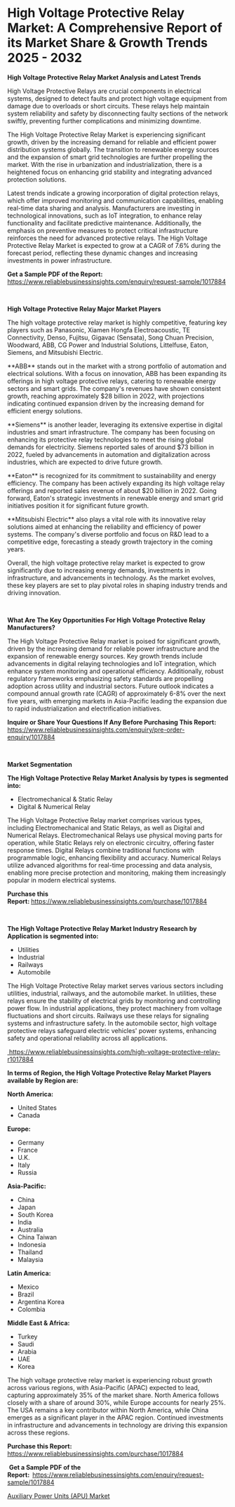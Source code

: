 <p><h1>High Voltage Protective Relay Market: A Comprehensive Report of its Market Share & Growth Trends 2025 - 2032</h1></p><p><strong>High Voltage Protective Relay Market Analysis and Latest Trends</strong></p>
<p><p>High Voltage Protective Relays are crucial components in electrical systems, designed to detect faults and protect high voltage equipment from damage due to overloads or short circuits. These relays help maintain system reliability and safety by disconnecting faulty sections of the network swiftly, preventing further complications and minimizing downtime.</p><p>The High Voltage Protective Relay Market is experiencing significant growth, driven by the increasing demand for reliable and efficient power distribution systems globally. The transition to renewable energy sources and the expansion of smart grid technologies are further propelling the market. With the rise in urbanization and industrialization, there is a heightened focus on enhancing grid stability and integrating advanced protection solutions.</p><p>Latest trends indicate a growing incorporation of digital protection relays, which offer improved monitoring and communication capabilities, enabling real-time data sharing and analysis. Manufacturers are investing in technological innovations, such as IoT integration, to enhance relay functionality and facilitate predictive maintenance. Additionally, the emphasis on preventive measures to protect critical infrastructure reinforces the need for advanced protective relays. The High Voltage Protective Relay Market is expected to grow at a CAGR of 7.6% during the forecast period, reflecting these dynamic changes and increasing investments in power infrastructure.</p></p>
<p><strong>Get a Sample PDF of the Report:&nbsp;</strong> <a href="https://www.reliablebusinessinsights.com/enquiry/request-sample/1017884?utm_campaign=2524&utm_medium=2&utm_source=Github&utm_content=ia&utm_term=21032025&utm_id=high-voltage-protective-relay">https://www.reliablebusinessinsights.com/enquiry/request-sample/1017884</a></p>
<p>&nbsp;</p>
<p><strong>High Voltage Protective Relay Major Market Players</strong></p>
<p><p>The high voltage protective relay market is highly competitive, featuring key players such as Panasonic, Xiamen Hongfa Electroacoustic, TE Connectivity, Denso, Fujitsu, Gigavac (Sensata), Song Chuan Precision, Woodward, ABB, CG Power and Industrial Solutions, Littelfuse, Eaton, Siemens, and Mitsubishi Electric. </p><p>**ABB** stands out in the market with a strong portfolio of automation and electrical solutions. With a focus on innovation, ABB has been expanding its offerings in high voltage protective relays, catering to renewable energy sectors and smart grids. The company's revenues have shown consistent growth, reaching approximately $28 billion in 2022, with projections indicating continued expansion driven by the increasing demand for efficient energy solutions.</p><p>**Siemens** is another leader, leveraging its extensive expertise in digital industries and smart infrastructure. The company has been focusing on enhancing its protective relay technologies to meet the rising global demands for electricity. Siemens reported sales of around $73 billion in 2022, fueled by advancements in automation and digitalization across industries, which are expected to drive future growth.</p><p>**Eaton** is recognized for its commitment to sustainability and energy efficiency. The company has been actively expanding its high voltage relay offerings and reported sales revenue of about $20 billion in 2022. Going forward, Eaton's strategic investments in renewable energy and smart grid initiatives position it for significant future growth.</p><p>**Mitsubishi Electric** also plays a vital role with its innovative relay solutions aimed at enhancing the reliability and efficiency of power systems. The company's diverse portfolio and focus on R&D lead to a competitive edge, forecasting a steady growth trajectory in the coming years.</p><p>Overall, the high voltage protective relay market is expected to grow significantly due to increasing energy demands, investments in infrastructure, and advancements in technology. As the market evolves, these key players are set to play pivotal roles in shaping industry trends and driving innovation.</p></p>
<p>&nbsp;</p>
<p><strong>What Are The Key Opportunities For High Voltage Protective Relay Manufacturers?</strong></p>
<p><p>The High Voltage Protective Relay market is poised for significant growth, driven by the increasing demand for reliable power infrastructure and the expansion of renewable energy sources. Key growth trends include advancements in digital relaying technologies and IoT integration, which enhance system monitoring and operational efficiency. Additionally, robust regulatory frameworks emphasizing safety standards are propelling adoption across utility and industrial sectors. Future outlook indicates a compound annual growth rate (CAGR) of approximately 6-8% over the next five years, with emerging markets in Asia-Pacific leading the expansion due to rapid industrialization and electrification initiatives.</p></p>
<p><strong>Inquire or Share Your Questions If Any Before Purchasing This Report:</strong> <a href="https://www.reliablebusinessinsights.com/enquiry/pre-order-enquiry/1017884?utm_campaign=2524&utm_medium=2&utm_source=Github&utm_content=ia&utm_term=21032025&utm_id=high-voltage-protective-relay">https://www.reliablebusinessinsights.com/enquiry/pre-order-enquiry/1017884</a></p>
<p>&nbsp;</p>
<p><strong>Market Segmentation</strong></p>
<p><strong>The High Voltage Protective Relay Market Analysis by types is segmented into:</strong></p>
<p><ul><li>Electromechanical & Static Relay</li><li>Digital & Numerical Relay</li></ul></p>
<p><p>The High Voltage Protective Relay market comprises various types, including Electromechanical and Static Relays, as well as Digital and Numerical Relays. Electromechanical Relays use physical moving parts for operation, while Static Relays rely on electronic circuitry, offering faster response times. Digital Relays combine traditional functions with programmable logic, enhancing flexibility and accuracy. Numerical Relays utilize advanced algorithms for real-time processing and data analysis, enabling more precise protection and monitoring, making them increasingly popular in modern electrical systems.</p></p>
<p><strong>Purchase this Report:&nbsp;</strong><a href="https://www.reliablebusinessinsights.com/purchase/1017884?utm_campaign=2524&utm_medium=2&utm_source=Github&utm_content=ia&utm_term=21032025&utm_id=high-voltage-protective-relay">https://www.reliablebusinessinsights.com/purchase/1017884</a></p>
<p>&nbsp;</p>
<p><strong>The High Voltage Protective Relay Market Industry Research by Application is segmented into:</strong></p>
<p><ul><li>Utilities</li><li>Industrial</li><li>Railways</li><li>Automobile</li></ul></p>
<p><p>The High Voltage Protective Relay market serves various sectors including utilities, industrial, railways, and the automobile market. In utilities, these relays ensure the stability of electrical grids by monitoring and controlling power flow. In industrial applications, they protect machinery from voltage fluctuations and short circuits. Railways use these relays for signaling systems and infrastructure safety. In the automobile sector, high voltage protective relays safeguard electric vehicles' power systems, enhancing safety and operational reliability across all applications.</p></p>
<p><a href="https://www.reliablebusinessinsights.com/high-voltage-protective-relay-r1017884?utm_campaign=2524&utm_medium=2&utm_source=Github&utm_content=ia&utm_term=21032025&utm_id=high-voltage-protective-relay">&nbsp;https://www.reliablebusinessinsights.com/high-voltage-protective-relay-r1017884</a></p>
<p><strong>In terms of Region, the High Voltage Protective Relay Market Players available by Region are:</strong></p>
<p>
    <p> <strong> North America: </strong>
        <ul>
            <li>United States</li>
            <li>Canada</li>
        </ul>
        </p> 
    <p> <strong> Europe: </strong>
        <ul>
            <li>Germany</li>
            <li>France</li>
            <li>U.K.</li>
            <li>Italy</li>
            <li>Russia</li>
        </ul>
        </p> 
    <p> <strong> Asia-Pacific: </strong>
        <ul>
            <li>China</li>
            <li>Japan</li>
            <li>South Korea</li>
            <li>India</li>
            <li>Australia</li>
            <li>China Taiwan</li>
            <li>Indonesia</li>
            <li>Thailand</li>
            <li>Malaysia</li>
        </ul>
        </p> 
    <p> <strong> Latin America: </strong>
        <ul>
            <li>Mexico</li>
            <li>Brazil</li>
            <li>Argentina Korea</li>
            <li>Colombia</li>
        </ul>
        </p> 
    <p> <strong> Middle East & Africa: </strong>
        <ul>
            <li>Turkey</li>
            <li>Saudi</li>
            <li>Arabia</li>
            <li>UAE</li>
            <li>Korea</li>
        </ul>
    </p>
    </p>
<p><p>The high voltage protective relay market is experiencing robust growth across various regions, with Asia-Pacific (APAC) expected to lead, capturing approximately 35% of the market share. North America follows closely with a share of around 30%, while Europe accounts for nearly 25%. The USA remains a key contributor within North America, while China emerges as a significant player in the APAC region. Continued investments in infrastructure and advancements in technology are driving this expansion across these regions.</p></p>
<p><strong>Purchase this Report: </strong><a href="https://www.reliablebusinessinsights.com/purchase/1017884?utm_campaign=2524&utm_medium=2&utm_source=Github&utm_content=ia&utm_term=21032025&utm_id=high-voltage-protective-relay">https://www.reliablebusinessinsights.com/purchase/1017884</a></p>
<p>&nbsp;<strong>Get a Sample PDF of the Report:&nbsp;&nbsp;</strong><a href="https://www.reliablebusinessinsights.com/enquiry/request-sample/1017884?utm_campaign=2524&utm_medium=2&utm_source=Github&utm_content=ia&utm_term=21032025&utm_id=high-voltage-protective-relay">https://www.reliablebusinessinsights.com/enquiry/request-sample/1017884</a></p>
<p><strong></strong></p>
<p><p><a href="https://github.com/hadshpinay/Market-Research-Report-List-1/blob/main/auxiliary-power-units-apu-market.md?utm_campaign=2524&utm_medium=2&utm_source=Github&utm_content=ia&utm_term=21032025&utm_id=high-voltage-protective-relay">Auxiliary Power Units (APU) Market</a></p></p>